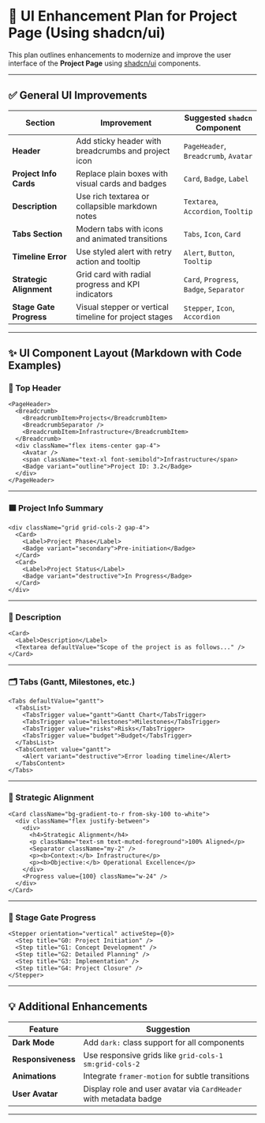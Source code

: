 
# 🎨 UI Enhancement Plan for Project Page (Using shadcn/ui)

This plan outlines enhancements to modernize and improve the user interface of the **Project Page** using [shadcn/ui](https://ui.shadcn.com/blocks) components.

---

## ✅ General UI Improvements

| Section                  | Improvement                                                                 | Suggested `shadcn` Component           |
|--------------------------|-----------------------------------------------------------------------------|----------------------------------------|
| **Header**               | Add sticky header with breadcrumbs and project icon                         | `PageHeader`, `Breadcrumb`, `Avatar`   |
| **Project Info Cards**   | Replace plain boxes with visual cards and badges                            | `Card`, `Badge`, `Label`               |
| **Description**          | Use rich textarea or collapsible markdown notes                             | `Textarea`, `Accordion`, `Tooltip`     |
| **Tabs Section**         | Modern tabs with icons and animated transitions                             | `Tabs`, `Icon`, `Card`                 |
| **Timeline Error**       | Use styled alert with retry action and tooltip                              | `Alert`, `Button`, `Tooltip`           |
| **Strategic Alignment**  | Grid card with radial progress and KPI indicators                           | `Card`, `Progress`, `Badge`, `Separator` |
| **Stage Gate Progress**  | Visual stepper or vertical timeline for project stages                      | `Stepper`, `Icon`, `Accordion`         |

---

## ✨ UI Component Layout (Markdown with Code Examples)

### 🔷 Top Header
```tsx
<PageHeader>
  <Breadcrumb>
    <BreadcrumbItem>Projects</BreadcrumbItem>
    <BreadcrumbSeparator />
    <BreadcrumbItem>Infrastructure</BreadcrumbItem>
  </Breadcrumb>
  <div className="flex items-center gap-4">
    <Avatar />
    <span className="text-xl font-semibold">Infrastructure</span>
    <Badge variant="outline">Project ID: 3.2</Badge>
  </div>
</PageHeader>
```

---

### 🟩 Project Info Summary
```tsx
<div className="grid grid-cols-2 gap-4">
  <Card>
    <Label>Project Phase</Label>
    <Badge variant="secondary">Pre-initiation</Badge>
  </Card>
  <Card>
    <Label>Project Status</Label>
    <Badge variant="destructive">In Progress</Badge>
  </Card>
</div>
```

---

### 🧾 Description
```tsx
<Card>
  <Label>Description</Label>
  <Textarea defaultValue="Scope of the project is as follows..." />
</Card>
```

---

### 🗂 Tabs (Gantt, Milestones, etc.)
```tsx
<Tabs defaultValue="gantt">
  <TabsList>
    <TabsTrigger value="gantt">Gantt Chart</TabsTrigger>
    <TabsTrigger value="milestones">Milestones</TabsTrigger>
    <TabsTrigger value="risks">Risks</TabsTrigger>
    <TabsTrigger value="budget">Budget</TabsTrigger>
  </TabsList>
  <TabsContent value="gantt">
    <Alert variant="destructive">Error loading timeline</Alert>
  </TabsContent>
</Tabs>
```

---

### 🎯 Strategic Alignment
```tsx
<Card className="bg-gradient-to-r from-sky-100 to-white">
  <div className="flex justify-between">
    <div>
      <h4>Strategic Alignment</h4>
      <p className="text-sm text-muted-foreground">100% Aligned</p>
      <Separator className="my-2" />
      <p><b>Context:</b> Infrastructure</p>
      <p><b>Objective:</b> Operational Excellence</p>
    </div>
    <Progress value={100} className="w-24" />
  </div>
</Card>
```

---

### 🧭 Stage Gate Progress
```tsx
<Stepper orientation="vertical" activeStep={0}>
  <Step title="G0: Project Initiation" />
  <Step title="G1: Concept Development" />
  <Step title="G2: Detailed Planning" />
  <Step title="G3: Implementation" />
  <Step title="G4: Project Closure" />
</Stepper>
```

---

## 💡 Additional Enhancements

| Feature            | Suggestion                                                         |
|--------------------|--------------------------------------------------------------------|
| **Dark Mode**      | Add `dark:` class support for all components                       |
| **Responsiveness** | Use responsive grids like `grid-cols-1 sm:grid-cols-2`             |
| **Animations**     | Integrate `framer-motion` for subtle transitions                   |
| **User Avatar**    | Display role and user avatar via `CardHeader` with metadata badge  |

---
